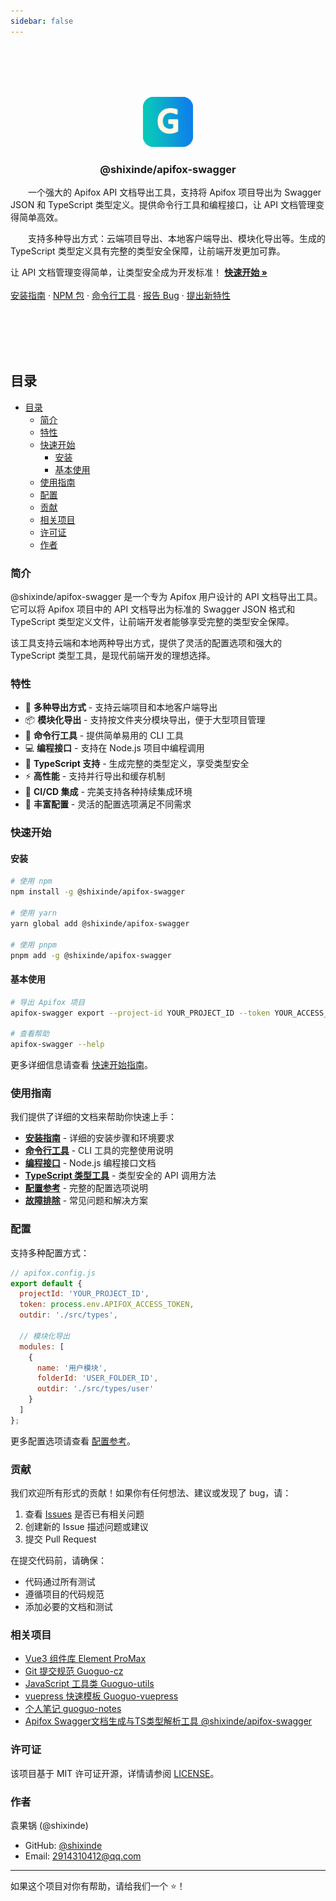 ```yaml
---
sidebar: false
---
```



<br />
<br />
<br />
<br />

<p align="center">
  <a href="https://www.npmjs.com/package/@shixinde/apifox-swagger/">
       <img src="./.vuepress/public/logo.png" alt="Logo" width="80" height="80">
  </a>

  <h3 align="center">@shixinde/apifox-swagger</h3>
  <p align="left" style="text-indent:2em">
   一个强大的 Apifox API 文档导出工具，支持将 Apifox 项目导出为 Swagger JSON 和 TypeScript 类型定义。提供命令行工具和编程接口，让 API 文档管理变得简单高效。
 </p>
  <p align="left" style="text-indent:2em">
  支持多种导出方式：云端项目导出、本地客户端导出、模块化导出等。生成的 TypeScript 类型定义具有完整的类型安全保障，让前端开发更加可靠。
 </p>

让 API 文档管理变得简单，让类型安全成为开发标准！
<a href="./quick-start"><strong>快速开始 »</strong></a>
<br />
<br />
<a href="./installation">安装指南</a>
·
<a href="https://www.npmjs.com/package/@shixinde/apifox-swagger">NPM 包</a>
·
<a href="./cli">命令行工具</a>
·
<a href="https://github.com/shixinde/apifox-swagger/issues">报告 Bug</a>
·
<a href="https://github.com/shixinde/apifox-swagger/issues">提出新特性</a>

</p>
<br />
<br />
<br />


<!-- PROJECT LOGO -->
<br />

## 目录

- [目录](#目录)
  - [简介](#简介)
  - [特性](#特性)
  - [快速开始](#快速开始)
    - [安装](#安装)
    - [基本使用](#基本使用)
  - [使用指南](#使用指南)
  - [配置](#配置)
  - [贡献](#贡献)
  - [相关项目](#相关项目)
  - [许可证](#许可证)
  - [作者](#作者)

### 简介

@shixinde/apifox-swagger 是一个专为 Apifox 用户设计的 API 文档导出工具。它可以将 Apifox 项目中的 API 文档导出为标准的 Swagger JSON 格式和 TypeScript 类型定义文件，让前端开发者能够享受完整的类型安全保障。

该工具支持云端和本地两种导出方式，提供了灵活的配置选项和强大的 TypeScript 类型工具，是现代前端开发的理想选择。


### 特性

- 🚀 **多种导出方式** - 支持云端项目和本地客户端导出
- 📦 **模块化导出** - 支持按文件夹分模块导出，便于大型项目管理
- 🔧 **命令行工具** - 提供简单易用的 CLI 工具
- 💻 **编程接口** - 支持在 Node.js 项目中编程调用
- 🎯 **TypeScript 支持** - 生成完整的类型定义，享受类型安全
- ⚡ **高性能** - 支持并行导出和缓存机制
- 🔄 **CI/CD 集成** - 完美支持各种持续集成环境
- 📝 **丰富配置** - 灵活的配置选项满足不同需求

### 快速开始

#### 安装

```bash
# 使用 npm
npm install -g @shixinde/apifox-swagger

# 使用 yarn
yarn global add @shixinde/apifox-swagger

# 使用 pnpm
pnpm add -g @shixinde/apifox-swagger
```

#### 基本使用

```bash
# 导出 Apifox 项目
apifox-swagger export --project-id YOUR_PROJECT_ID --token YOUR_ACCESS_TOKEN

# 查看帮助
apifox-swagger --help
```

更多详细信息请查看 [快速开始指南](./quick-start.md)。

### 使用指南

我们提供了详细的文档来帮助你快速上手：

- **[安装指南](./installation.md)** - 详细的安装步骤和环境要求
- **[命令行工具](./cli.md)** - CLI 工具的完整使用说明
- **[编程接口](./api.md)** - Node.js 编程接口文档
- **[TypeScript 类型工具](./typescript.md)** - 类型安全的 API 调用方法
- **[配置参考](./configuration.md)** - 完整的配置选项说明
- **[故障排除](./troubleshooting.md)** - 常见问题和解决方案

### 配置

支持多种配置方式：

```javascript
// apifox.config.js
export default {
  projectId: 'YOUR_PROJECT_ID',
  token: process.env.APIFOX_ACCESS_TOKEN,
  outdir: './src/types',
  
  // 模块化导出
  modules: [
    {
      name: '用户模块',
      folderId: 'USER_FOLDER_ID',
      outdir: './src/types/user'
    }
  ]
};
```

更多配置选项请查看 [配置参考](./configuration.md)。



### 贡献

我们欢迎所有形式的贡献！如果你有任何想法、建议或发现了 bug，请：

1. 查看 [Issues](https://github.com/shixinde/apifox-swagger/issues) 是否已有相关问题
2. 创建新的 Issue 描述问题或建议
3. 提交 Pull Request

在提交代码前，请确保：
- 代码通过所有测试
- 遵循项目的代码规范
- 添加必要的文档和测试

### 相关项目

- [Vue3 组件库 Element ProMax](https://shixindea.github.io/element-promax-docs/en-US/)
- [Git 提交规范 Guoguo-cz](https://www.npmjs.com/package/@shixinde/guoguo-cz)
- [JavaScript 工具类 Guoguo-utils](https://shixindea.github.io/shixinde-apifox-swagger/)
- [vuepress 快速模板 Guoguo-vuepress](https://www.npmjs.com/package/@shixinde/vuepress-theme-init)
- [个人笔记 guoguo-notes](https://www.npmjs.com/package/@shixinde/vuepress-theme-init)
- [Apifox Swagger文档生成与TS类型解析工具 @shixinde/apifox-swagger](https://www.npmjs.com/package/@shixinde/apifox-swagger)


### 许可证

该项目基于 MIT 许可证开源，详情请参阅 [LICENSE](https://github.com/shixinde/apifox-swagger/blob/main/LICENSE)。

### 作者

袁果锅 (@shixinde)

- GitHub: [@shixinde](https://github.com/shixinde)
- Email: 2914310412@qq.com

---

如果这个项目对你有帮助，请给我们一个 ⭐️！
